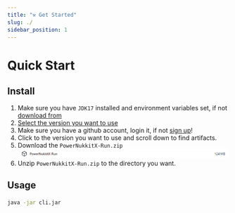 ```yaml
---
title: "⚒️ Get Started"
slug: ./
sidebar_position: 1
---
```

# Quick Start
## Install
1. Make sure you have `JDK17` installed and environment variables set, if not [download from](https://www.graalvm.org/downloads)
2. [Select the version you want to use](https://github.com/PowerNukkitX/PowerNukkitX/actions?query=branch%3Amaster+is%3Asuccess)
3. Make sure you have a github account, login it, if not [sign up](https://docs.github.com/en/get-started/start-your-journey/creating-an-account-on-github)!
4. Click to the version you want to use and scroll down to find artifacts.
5. Download the `PowerNukkitX-Run.zip`![download.png](image/download.png)
6. Unzip `PowerNukkitX-Run.zip` to the directory you want.

## Usage
```sh
java -jar cli.jar
```